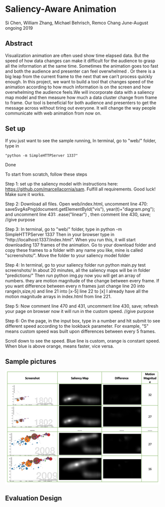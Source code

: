 # Saliency-Aware Animation
Si Chen, William Zhang, Michael Behrisch, Remco Chang
June-August ongoing 2019

## Abstract

Visualization animation are often used show time elapsed data. But the speed of how data changes can make it difficult for the audience to grasp all the information at the same time. Sometimes the animation goes too fast and both the audience and presenter can feel overwhelmed . Or there is a big leap from the current frame to the next that we can’t process quickly enough. In this project, we want to build a tool that changes speed of the animation according to how much information is on the screen and how overwhelming the audience feels.­­­We will incorporate data with a saliency map model and then measure how much a data cluster change from frame to frame. Our tool is beneficial for both audience and presenters to get the message across without tiring out everyone. It will change the way people communicate with web animation from now on.

## Set up
If you just want to see the sample running, In terminal, go to "web/" folder, type in 

	"python -m SimpleHTTPServer 1337"

Done

To start from scratch, follow these steps

Step 1: set up the saliency model with instructions here: https://github.com/marcellacornia/sam. Fulfill all requirements.
Good luck!
Make sure it works.

Step 2: Download all files. Open web/index.html, uncomment line 470:
	saveSvgAsPng(document.getElementById("vis"), year(t)+"diagram.png");
and uncomment line 431: .ease("linear") , then comment line 430, save;
//give purpose

Step 3: In terminal, go to "web/" folder, type in 
	python -m SimpleHTTPServer 1337
Then in your browser type in "http://localhost:1337/index.html". When you run this, it will start downloading 137 frames of the animation.
Go to your download folder and copy these frames to a folder with any name you like, mine is called "screenshots/". Move the folder to your saliency model folder 

Step 4: In terminal, go to your saliency folder run 
	python main.py test screenshots/ 
In about 20 minutes, all the saliency maps will be in folder "predictions/"
Then run 
	python img.py 
now you will get an array of numbers. they are motion magnitude of the change between every frame. If you want difference between every n frames just change line 20 into range(n,size,n) and line 21 into [x-5] line 22 to [x]
I already have all the motion magnitude arrays in index.html from line 221.

Step 5: Now comment line 470 and 431, uncomment line 430, save; refresh your page on browser now it will run in the custom speed.
//give purpose

Step 6: On the page, in the input box, type in a number and hit submit to see different speed according to the lookback parameter. For example, "5" means custom speed was built upon differences between every 5 frames. 

Scroll down to see the speed. Blue line is custom, orange is constant speed. When blue is above orange, means faster, vice versa.


## Sample pictures
![table](TABLE.png)

## Evaluation Design




